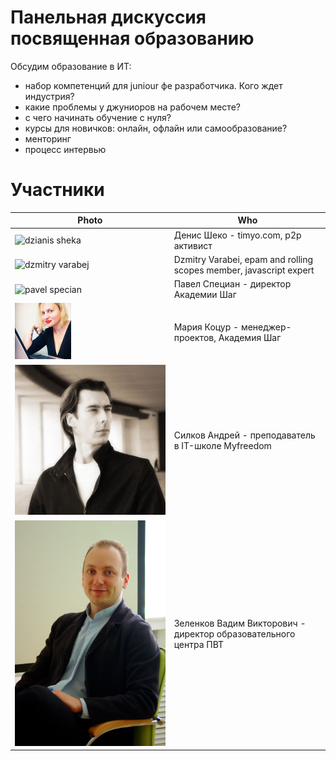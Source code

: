 # Панельная дискуссия посвященная образованию

Обсудим образование в ИТ:
* набор компетенций для juniour фе разработчика. Кого ждет индустрия?
* какие проблемы у джуниоров на рабочем месте?
* с чего начинать обучение с нуля? 
* курсы для новичков: онлайн, офлайн или самообразование?
* менторинг
* процесс интервью

# Участники

| Photo | Who |
| ------ | ------ |
| ![dzianis sheka]() | Денис Шеко - timyo.com, p2p активист  |
| ![dzmitry varabej]() | Dzmitry Varabei, epam and rolling scopes member, javascript expert |
| ![pavel specian]() | Павел Специан - директор Академии Шаг|
| ![maria kocur](https://raw.githubusercontent.com/davojta/drafts/master/m_kocur.jpg) | Мария Коцур - менеджер-проектов, Академия Шаг |
| ![andrej silkov](https://raw.githubusercontent.com/davojta/drafts/master/a_silkov.jpg) | Силков Андрей - преподаватель в IT-школе Myfreedom |
| ![vadim zelenkov](https://raw.githubusercontent.com/davojta/drafts/master/v_zelenkov.jpg) | Зеленков Вадим Викторович - директор образовательного центра ПВТ |
